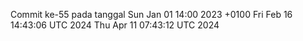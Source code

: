 Commit ke-55 pada tanggal Sun Jan 01 14:00 2023 +0100
Fri Feb 16 14:43:06 UTC 2024
Thu Apr 11 07:43:12 UTC 2024
